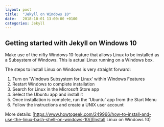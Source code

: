 ```yaml
---
layout: post
title:  "Jekyll on Windows 10"
date:   2018-10-01 13:00:00 +0100
categories: Jekyll
---
```


## Getting started with Jekyll on Windows 10

Make use of the nifty Windows 10 feature that allows Linux to be installed as a Subsystem of Windows. This is actual Linux running on a Windows box.

The steps to install Linux on Windows is very straight forward:

1. Turn on 'Windows Subsystem for Linux' within Windows Features
2. Restart Windows to complete installation
3. Search for Linux in the Microsoft Store app
4. Select the Ubuntu app and install it
5. Once installation is complete, run the 'Ubuntu' app from the Start Menu
6. Follow the instructions and create a UNIX user account

More details: [https://www.howtogeek.com/249966/how-to-install-and-use-the-linux-bash-shell-on-windows-10/](Install Linux on Windows 10)


